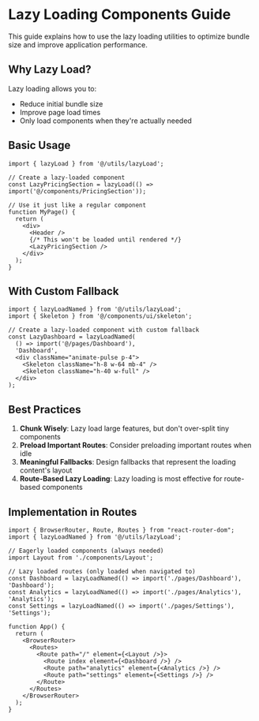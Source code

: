 
# Lazy Loading Components Guide

This guide explains how to use the lazy loading utilities to optimize bundle size and improve application performance.

## Why Lazy Load?

Lazy loading allows you to:
- Reduce initial bundle size
- Improve page load times
- Only load components when they're actually needed

## Basic Usage

```tsx
import { lazyLoad } from '@/utils/lazyLoad';

// Create a lazy-loaded component
const LazyPricingSection = lazyLoad(() => import('@/components/PricingSection'));

// Use it just like a regular component
function MyPage() {
  return (
    <div>
      <Header />
      {/* This won't be loaded until rendered */}
      <LazyPricingSection />
    </div>
  );
}
```

## With Custom Fallback

```tsx
import { lazyLoadNamed } from '@/utils/lazyLoad';
import { Skeleton } from '@/components/ui/skeleton';

// Create a lazy-loaded component with custom fallback
const LazyDashboard = lazyLoadNamed(
  () => import('@/pages/Dashboard'),
  'Dashboard',
  <div className="animate-pulse p-4">
    <Skeleton className="h-8 w-64 mb-4" />
    <Skeleton className="h-40 w-full" />
  </div>
);
```

## Best Practices

1. **Chunk Wisely**: Lazy load large features, but don't over-split tiny components
2. **Preload Important Routes**: Consider preloading important routes when idle
3. **Meaningful Fallbacks**: Design fallbacks that represent the loading content's layout
4. **Route-Based Lazy Loading**: Lazy loading is most effective for route-based components

## Implementation in Routes

```tsx
import { BrowserRouter, Route, Routes } from "react-router-dom";
import { lazyLoadNamed } from '@/utils/lazyLoad';

// Eagerly loaded components (always needed)
import Layout from './components/Layout';

// Lazy loaded routes (only loaded when navigated to)
const Dashboard = lazyLoadNamed(() => import('./pages/Dashboard'), 'Dashboard');
const Analytics = lazyLoadNamed(() => import('./pages/Analytics'), 'Analytics');
const Settings = lazyLoadNamed(() => import('./pages/Settings'), 'Settings');

function App() {
  return (
    <BrowserRouter>
      <Routes>
        <Route path="/" element={<Layout />}>
          <Route index element={<Dashboard />} />
          <Route path="analytics" element={<Analytics />} />
          <Route path="settings" element={<Settings />} />
        </Route>
      </Routes>
    </BrowserRouter>
  );
}
```
